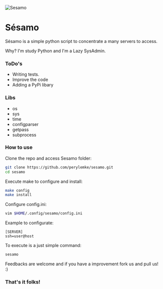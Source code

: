 ![Sesamo](img/sesamo.png)

**Sésamo**
===================
Sésamo is a simple python script to concentrate a many servers to access.

Why? I'm study Python and I'm a Lazy SysAdmin.

### ToDo's

* Writing tests.
* Improve the code
* Adding a PyPi libary

### Libs

* os
* sys
* time
* configparser
* getpass
* subprocess

### How to use

Clone the repo and access Sesamo folder:
```bash
git clone https://github.com/perylemke/sesamo.git
cd sesamo
```

Execute make to configure and install:
```bash
make config
make install
```

Configure config.ini:
```bash
vim $HOME/.config/sesamo/config.ini
```

Example to configurate:
```
[SERVER]
ssh=user@host
```

To execute is a just simple command:
```bash
sesamo
```

Feedbacks are welcome and if you have a improvement fork us and pull us! :)

### That's it folks!
